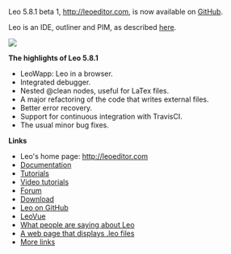 Leo 5.8.1 beta 1, http://leoeditor.com, is now available on
[GitHub](https://github.com/leo-editor/leo-editor).

Leo is an IDE, outliner and PIM, as described [here](http://leoeditor.com/preface.html).

![][0]


**The highlights of Leo 5.8.1**

- LeoWapp: Leo in a browser.
- Integrated debugger.
- Nested @clean nodes, useful for LaTex files.
- A major refactoring of the code that writes external files.
- Better error recovery.
- Support for continuous integration with TravisCI.
- The usual minor bug fixes.

**Links**

- Leo's home page: http://leoeditor.com
- [Documentation](http://leoeditor.com/leo_toc.html)
- [Tutorials](http://leoeditor.com/tutorial.html)
- [Video tutorials](http://leoeditor.com/screencasts.html)
- [Forum](http://groups.google.com/group/leo-editor)
- [Download](http://sourceforge.net/projects/leo/files/)
- [Leo on GitHub](https://github.com/leo-editor/leo-editor)
- [LeoVue](https://github.com/kaleguy/leovue#leo-vue)
- [What people are saying about Leo](http://leoeditor.com/testimonials.html)
- [A web page that displays .leo files](http://leoeditor.com/load-leo.html)
- [More links](http://leoeditor.com/leoLinks.html)

[0]:  https://img.shields.io/travis/leo-editor/leo-editor/master.svg?style=flat
